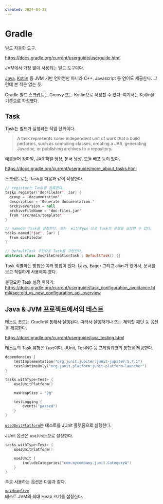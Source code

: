 ```yaml
---
created: 2024-04-27
---
```

# Gradle

빌드 자동화 도구.

https://docs.gradle.org/current/userguide/userguide.html

JVM에서 가장 많이 사용되는 빌드 도구이다.

[Java](java.md), [Kotlin](kotlin.md) 등 JVM 기반 언어뿐만 아니라 C++, Javascript 등 언어도 제공한다. 그런데 본 적은 없는 듯.

Gradle 빌드 스크립트는 Groovy 또는 Kotlin으로 작성할 수 있다. 여기서는 Kotlin을 기준으로 작성했다.

## Task

Task는 빌드가 실행되는 작업 단위이다.

> A task represents some independent unit of work that a build performs, such as compiling classes, creating a JAR, generating Javadoc, or publishing archives to a repository.

예를들어 컴파일, JAR 파일 생성, 문서 생성, 모듈 배포 등이 있다.

https://docs.gradle.org/current/userguide/more_about_tasks.html

스크립트로는 Task를 다음과 같이 작성한다.

```kotlin
// register는 Task를 등록한다.
tasks.register('docFileJar', Jar) {
  group = 'documentation'
  description = 'Generate documentation.'
  archiveVersion = null
  archiveFileName = 'doc-files.jar'
  from 'src/main/template'
}

// named는 Task를 설정한다. 또는 `withType`으로 Task의 유형을 설정할 수 있다.
tasks.named('jar', Jar) {
  from docFileJar
}

// DefaultTask 구현으로 Task를 구현한다.
abstract class DocFileCreationTask : DefaultTask() {}
```

Task 식별하는 방법은 여러 방법이 있다. Lazy, Eager 그리고 alias가 있어서, 문서를 보고 적절하게 사용해야 겠다.

불필요한 Task 설정 피하기: https://docs.gradle.org/current/userguide/task_configuration_avoidance.html#sec:old_vs_new_configuration_api_overview

## Java & JVM 프로젝트에서의 테스트

테스트 코드는 Gradle을 통해서 실행된다. 따라서 실행하거나 또는 제외할 패턴 등 옵션을 제공한다.

https://docs.gradle.org/current/userguide/java_testing.html

테스트의 Task 유형은 `Test`이다.
JUnit, TestNG 등 프레임워크의 통합을 제공한다.

```kotlin
dependencies {
    testImplementation("org.junit.jupiter:junit-jupiter:5.7.1")
    testRuntimeOnly("org.junit.platform:junit-platform-launcher")
}

tasks.withType<Test> {
    useJUnitPlatform()

    maxHeapSize = "2g"

    testLogging {
        events("passed")
    }
}
```

[`useJUnitPlatform`](https://docs.gradle.org/current/javadoc/org/gradle/api/tasks/testing/Test.html#useJUnitPlatform-org.gradle.api.Action-)는 테스트를 JUnit 플랫폼으로 실행한다.

JUnit 옵션은 `useJUnit`으로 설정한다.

```kotlin
tasks.withType<Test> {
    useJUnitPlatform()

    useJUnit {
        includeCategories("com.mycompany.junit.CategoryA")
    }
}
```

주로 사용하는 옵션은 다음과 같다.

[`maxHeapSize`](https://docs.gradle.org/current/javadoc/org/gradle/api/tasks/testing/Test.html#setMaxHeapSize-java.lang.String-)\
테스트 JVM의 최대 Heap 크기를 설정한다.
